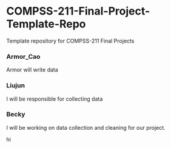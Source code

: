 # COMPSS-211-Final-Project-Template-Repo
Template repository for COMPSS-211 Final Projects
### Armor_Cao
Armor will write data

### Liujun
I will be responsible for collecting data

### Becky
I will be working on data collection and cleaning for our project.

hi